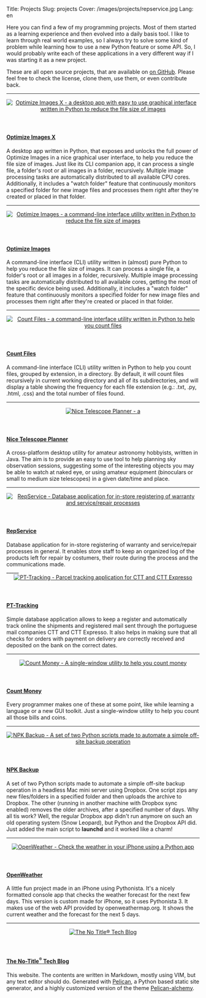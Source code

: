 Title: Projects
Slug: projects
Cover: /images/projects/repservice.jpg
Lang: en

<article>
<p>Here you can find a few of my programming projects. Most of them started as a learning experience and then evolved into a daily basis tool. I like to learn through real world examples, so I always try to solve some kind of problem while learning how to use a new Python feature or some API. So, I would probably write each of these applications in a very different way if I was starting it as a new project.</p>

<p>These are all open source projects, that are available on <a href="https://github.com/victordomingos" target="_blank">on GitHub</a>. Please feel free to check the license, clone them, use them, or even contribute back.</p>
<hr>
</article>



<article class="row teaser">
<header class="col-sm-3">
  <a href="../optimize-images-x">
    <img alt="Optimize Images X - a desktop app with easy to use graphical interface written in Python to reduce the file size of images" src="../../images/projects/optimize-images-x.png" class="article_list_img">
  </a>
</header>
<div class="col-sm-9">
  <h4 class="title"><a href="../optimize-images-x">
  Optimize Images X
  </a></h4>

  <div class="content">
A desktop app written in Python, that exposes and unlocks the full power of Optimize Images in a nice graphical user interface, to help you reduce the file size of images. Just like its CLI companion app, it can process a single file, a folder's root or all images in a folder, recursively. Multiple image processing tasks are automatically distributed to all available CPU cores. Additionally, it includes a "watch folder" feature that continuously monitors a specified folder for new image files and processes them right after they're created or placed in that folder.
  </div></div>
</article>


_____

<article class="row teaser">
<header class="col-sm-3">
  <a href="../optimize-images">
    <img alt="Optimize Images - a command-line interface utility written in Python to reduce the file size of images" src="../../images/projects/optimize-images.png" class="article_list_img">
  </a>
</header>
<div class="col-sm-9">
  <h4 class="title"><a href="../optimize-images">
  Optimize Images
  </a></h4>

  <div class="content">
A command-line interface (CLI) utility written in (almost) pure Python to help you reduce the file size of images. It can process a single file, a folder's root or all images in a folder, recursively. Multiple image processing tasks are automatically distributed to all available cores, getting the most of the specific device being used. Additionally, it includes a "watch folder" feature that continuously monitors a specified folder for new image files and processes them right after they're created or placed in that folder.
  </div></div>
</article>


_____

<article class="row teaser">
<header class="col-sm-3">
  <a href="../count-files">
    <img alt="Count Files - a command-line interface utility written in Python to help you count files" src="../../images/2018/count-files.png" class="article_list_img">
  </a>
</header>
<div class="col-sm-9">
  <h4 class="title"><a href="../count-files">
  Count Files
  </a></h4>

  <div class="content">
A command-line interface (CLI) utility written in Python to help you count files, grouped by extension, in a directory. By default, it will count files recursively in current working directory and all of its subdirectories, and will display a table showing the frequency for each file extension (e.g.: .txt, .py, .html, .css) and the total number of files found.
  </div></div>
</article>


_____

<article class="row teaser">
<header class="col-sm-3 text-muted"><a href="../nice-telescope-planner">
    <img alt="Nice Telescope Planner - a" src="../../images/projects/nice_telescope_planner.png" class="article_list_img"/>
  </a></header>

<div class="col-sm-9">
  <h4 class="title"><a href="../nice-telescope-planner">Nice Telescope Planner
  </a></h4>
  <div class="content">
A cross-platform desktop utility for amateur astronomy hobbyists, written in Java. The aim is to provide an easy to use tool to help planning sky observation sessions, suggesting some of the interesting objects you may be able to watch at naked eye, or using amateur equipment (binoculars or small to medium size telescopes) in a given date/time and place.
  </div>
</div>
</article>

_____


<article class="row teaser">
<header class="col-sm-3 text-muted"><a href="../repservice">
    <img alt="RepService - Database application for in-store registering of warranty and service/repair processes" src="../../images/projects/repservice.jpg" class="article_list_img"/>
  </a></header>

<div class="col-sm-9">
  <h4 class="title"><a href="../repservice">RepService
  </a></h4>
  <div class="content">
Database application for in-store registering of warranty and service/repair processes in general. It enables store staff to keep an organized log of the products left for repair by costumers, their route during the process and the communications made.
  </div>
</div>
</article>
_____


<article class="row teaser">
<header class="col-sm-3"><a href="../pt-tracking">
    <img alt="PT-Tracking - Parcel tracking application for CTT and CTT Expresso" src="../../images/projects/pt-tracking.png" class="article_list_img">
  </a></header>

<div class="col-sm-9"><h4 class="title"><a href="../pt-tracking">
PT-Tracking
</a></h4>

<div class="content">
Simple database application allows to keep a register and automatically track online the shipments and registered mail sent through the portuguese mail companies CTT and CTT Expresso. It also helps in making sure that all checks for orders with payment on delivery are correctly received and deposited on the bank on the correct dates.
</div></div></article>

_____


<article class="row teaser">
<header class="col-sm-3">
  <a href="../contar-dinheiro">
    <img alt="Count Money - A single-window utility to help you count money" src="../../images/projects/contar-dinheiro.png" class="article_list_img">
  </a>
</header>
<div class="col-sm-9">
  <h4 class="title"><a href="../contar-dinheiro">
  Count Money
  </a></h4>
    
  <div class="content">
Every programmer makes one of these at some point, like while learning a language or a new GUI toolkit. Just a single-window utility to help you count all those bills and coins.
  </div></div>
</article>

_____


<article class="row teaser">
<header class="col-sm-3">
  <a href="../npk-backup">
    <img alt="NPK Backup - A set of two Python scripts made to automate a simple off-site backup operation" src="../../images/2018/npk-backup.png" class="article_list_img">
  </a>
</header>
<div class="col-sm-9">
  <h4 class="title"><a href="../npk-backup">
  NPK Backup
  </a></h4>
    
  <div class="content">
A set of two Python scripts made to automate a simple off-site backup operation in a headless
Mac mini server using Dropbox. One script zips any new files/folders in a specified folder and
then uploads the archive to Dropbox. The other (running in another machine with Dropbox
sync enabled) removes the older archives, after a specified number of days. Why all tis work?
Well, the regular Dropbox app didn't run anymore on such an old operating system (Snow
Leopard), but Python and the Dropbox API did. Just added the main script to <b>launchd</b> and it worked like a charm!
  </div></div>
</article>

_____

<article class="row teaser">
<header class="col-sm-3">
  <a href="../openweather">
    <img alt="OpenWeather - Check the weather in your iPhone using a Python app" src="../../images/projects/openweather.png" class="article_list_img">
  </a>
</header>
<div class="col-sm-9">
  <h4 class="title"><a href="../openweather">
  OpenWeather
  </a></h4>
    
  <div class="content">
A little fun project made in an iPhone using Pythonista. It's a nicely formatted console app that checks the weather forecast for the next few days. This version is custom made for iPhone, so it uses Pythonista 3. It makes use of the web API provided by openweathermap.org. It shows the current weather and the forecast for the next 5 days. 
  </div></div>
</article>

_____


<article class="row teaser">
<header class="col-sm-3">
  <a href="/">
    <img alt="The No Title® Tech Blog" src="../../images/projects/no-title-screenshot.png" class="article_list_img">
  </a>
</header>
<div class="col-sm-9">
  <h4 class="title"><a href="/">
  The No-Title<sup>®</sup> Tech Blog
  </a></h4>
    
  <div class="content">
This website. The contents are written in Markdown, mostly using VIM, but any text editor should do. Generated with <a href="http://docs.getpelican.com/en/stable/" target="_blank">Pelican</a>, a Python based static site generator, and a highly customized version of the theme <a href="https://nairobilug.github.io/pelican-alchemy/" target="_blank">Pelican-alchemy</a>.
  </div></div>
</article>
